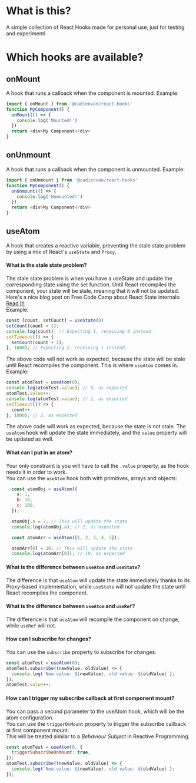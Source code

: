 # What is this?
A simple collection of React Hooks made for personal use, just for testing and experimenti

# Which hooks are available?
## onMount
A hook that runs a callback when the component is mounted.
Example:
```js
import { onMount } from '@cadienvan/react-hooks'
function MyComponent() {
  onMount(() => {
    console.log('Mounted!')
  })
  return <div>My Component</div>
}
```

## onUnmount
A hook that runs a callback when the component is unmounted.
Example:
```js
import { onUnmount } from '@cadienvan/react-hooks'
function MyComponent() {
  onUnmount(() => {
    console.log('Unmounted!')
  })
  return <div>My Component</div>
}
```

## useAtom
A hook that creates a reactive variable, preventing the stale state problem by using a mix of React's `useState` and `Proxy`.

#### What is the stale state problem?
The stale state problem is when you have a useState and update the corresponding state using the set function. Until React recompiles the component, your state will be stale, meaning that it will not be updated.  
Here's a nice blog post on Free Code Camp about React State internals:  
[Read It!](https://www.freecodecamp.org/news/what-every-react-developer-should-know-about-state/)  
Example:
```js
const [count, setCount] = useState(0)
setCount(count + 1);
console.log(count); // Expecting 1, receiving 0 instead.
setTimeout(() => {
  setCount(count + 1);
}, 1000); // Expecting 2, receiving 1 instead.
```
The above code will not work as expected, because the state will be stale until React recompiles the component. This is where `useAtom` comes in.
Example:
```js
const atomTest = useAtom(0);
console.log(atomTest.value); // 0, as expected
atomTest.value++;
console.log(atomTest.value); // 1, as expected
setTimeout(() => {
  count++
}, 1000); // 2, as expected
```
The above code will work as expected, because the state is not stale. The `useAtom` hook will update the state immediately, and the `value` property will be updated as well.  

#### What can I put in an atom?
Your only constraint is you will have to call the `.value` property, as the hook needs it in order to work.  
You can use the `useAtom` hook both with primitives, arrays and objects:
```js
  const atomObj = useAtom({
    a: 1,
    b: 10,
    c: 100,
  });

  atomObj.a = 2; // This will update the state
  console.log(atomObj.a); // 2, as expected

  const atomArr = useAtom([1, 2, 3, 4, 5]);

  atomArr[0] = 10; // This will update the state
  console.log(atomArr[0]); // 10, as expected
```

#### What is the difference between `useAtom` and `useState`?
The difference is that `useAtom` will update the state immediately thanks to its Proxy-based implementation, while `useState` will not update the state until React recompiles the component.

#### What is the difference between `useAtom` and `useRef`?
The difference is that `useAtom` will recompile the component on change, while `useRef` will not.

#### How can I subscribe for changes?
You can use the `subscribe` property to subscribe for changes:
```js
const atomTest = useAtom(0);
atomTest.subscribe((newValue, oldValue) => {
  console.log(`New value: ${newValue}, old value: ${oldValue}`);
});
atomTest.value++;
```

#### How can I trigger my subscribe callback at first component mount?
You can pass a second parameter to the useAtom hook, which will be the atom configuration.  
You can use the `triggerOnMount` property to trigger the subscribe callback at first component mount.  
This will be treated similar to a *Behaviour Subject* in Reactive Programming.
```js
const atomTest = useAtom(0, {
  triggerSubscribeOnMount: true,
});
atomTest.subscribe((newValue, oldValue) => {
  console.log(`New value: ${newValue}, old value: ${oldValue}`);
});
```